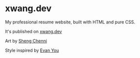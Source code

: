# xwang.dev

My professional resume website, built with HTML and pure CSS. 

It's published on [xwang.dev](https://xwang.dev)

Art by [Sheng Chenni](https://shengchenni.com)

Style inspired by [Evan You](https://evanyou.me/)
